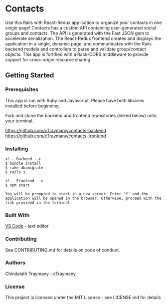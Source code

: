 # Contacts
Use this Rails with React-Redux application to organize your contacts in one single page! Contacts has a custom API containing user-generated social groups and contacts. The API is generated with the Fast JSON gem to accelerate serialization. The React-Redux frontend creates and displays the application in a single, dynamic page, and communicates with the Rails backend models and controllers to parse and validate group/contact objects. This app is fortified with a Rack-CORS middleware to provide support for cross-origin resource sharing.

## Getting Started
### Prerequisites
This app is run with Ruby and Javascript. Please have both libraries installed before beginning.

Fork and clone the backend and frontend repositories (linked below) onto your terminal.

https://github.com/cTraymany/contacts-backend
https://github.com/cTraymany/contacts-frontend

### Installing
    <!-- Backend -->
    $ bundle install
    $ rake db:migrate
    $ rails s

    <!-- Frontend -->
    $ npm start

    You will be prompted to start in a new server. Enter 'Y' and the application will be opened in the browser. Otherwise, proceed with the link provided in the terminal.

### Built With
[VS Code](https://code.visualstudio.com/) - text editor

### Contributing
See CONTRIBUTING.md for details on code of conduct.

### Authors
Chindalath Traymany - cTraymany

### License
This project is licensed under the MIT License - see LICENSE.md for details